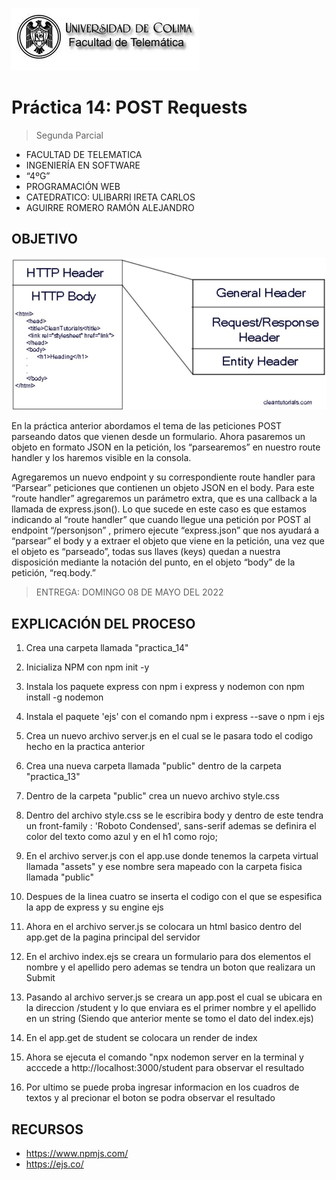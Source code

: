 ![Logo](img/ucol-logo.jpg)

# Práctica 14: POST Requests

> Segunda Parcial

- FACULTAD DE TELEMATICA
- INGENIERÍA EN SOFTWARE
- “4ºG”
- PROGRAMACIÓN WEB
- CATEDRATICO: ULIBARRI IRETA CARLOS
- AGUIRRE ROMERO RAMÓN ALEJANDRO

## OBJETIVO

![HTTP](img/HTTP.jpg)

En la práctica anterior abordamos el tema de las peticiones POST parseando datos que vienen desde un formulario. Ahora pasaremos un objeto en formato JSON en la petición, los “parsearemos” en nuestro route handler y los haremos visible en la consola.

Agregaremos un nuevo endpoint y su correspondiente route handler para “Parsear” peticiones que contienen un objeto JSON en el body. Para este “route handler” agregaremos un parámetro extra, que es una callback a la llamada de express.json(). Lo que sucede en este caso es que estamos indicando al “route handler” que cuando llegue una petición por POST al endpoint “/personjson” , primero ejecute “express.json” que nos ayudará a “parsear” el body y a extraer el objeto que viene en la petición, una vez que el objeto es “parseado”, todas sus llaves (keys) quedan a nuestra disposición mediante la notación del punto, en el objeto “body” de la petición, “req.body.”

> ENTREGA: DOMINGO 08 DE MAYO DEL 2022

## EXPLICACIÓN DEL PROCESO

1. Crea una carpeta llamada "practica_14"

2. Inicializa NPM con npm init -y

3. Instala los paquete express con npm i express y nodemon con npm install -g nodemon

4. Instala el paquete 'ejs' con el comando npm i express --save o npm i ejs

5. Crea un nuevo archivo server.js en el cual se le pasara todo el codigo hecho en la practica anterior

6. Crea una nueva carpeta llamada "public" dentro de la carpeta "practica_13"

7. Dentro de la carpeta "public" crea un nuevo archivo style.css

8. Dentro del archivo style.css se le escribira body y dentro de este tendra un front-family : 'Roboto Condensed', sans-serif ademas se definira el color del texto como azul y en el h1 como rojo;

9. En el archivo server.js con el app.use donde tenemos la carpeta virtual llamada "assets" y ese nombre sera mapeado con la carpeta fisica llamada "public"

10. Despues de la linea cuatro se inserta el codigo con el que se espesifica la app de express y su engine ejs

11. Ahora en el archivo server.js se colocara un html basico dentro del app.get de la pagina principal del servidor

12. En el archivo index.ejs se creara un formulario para dos elementos el nombre y el apellido pero ademas se tendra un boton que realizara un Submit

13. Pasando al archivo server.js se creara un app.post el cual se ubicara en la direccion /student y lo que enviara es el primer nombre y el apellido en un string (Siendo que anterior mente se tomo el dato del index.ejs)

14. En el app.get de student se colocara un render de index

15. Ahora se ejecuta el comando "npx nodemon server en la terminal y acccede a http://localhost:3000/student para observar el resultado

16. Por ultimo se puede proba ingresar informacion en los cuadros de textos y al precionar el boton se podra observar el resultado

## RECURSOS

- https://www.npmjs.com/
- https://ejs.co/
